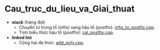 # Cau_truc_du_lieu_va_Giai_thuat
- **stack** (hàng đợi)
  - Chuyển từ trung tố (infix) sang hậu tố (postfix): [infix_to_postfix.cpp](https://github.com/phamxuansang241/Cau_truc_du_lieu_va_Giai_thuat/blob/main/infix_to_postfix.cpp).
  - Tính biểu thức hậu tố (postfix): [cal_postfix.cpp](https://github.com/phamxuansang241/Cau_truc_du_lieu_va_Giai_thuat/blob/main/cal_postfix.cpp).
- **linked list**
  - Cộng hai đa thức: [add_poly.cpp](https://github.com/phamxuansang241/Cau_truc_du_lieu_va_Giai_thuat/blob/main/add_poly.cpp).
